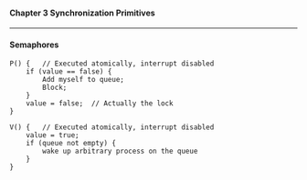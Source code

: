 #### Chapter 3 Synchronization Primitives
---
#### Semaphores
```
P() {	// Executed atomically, interrupt disabled
	if (value == false) {
		Add myself to queue;
		Block;
	}
	value = false;	// Actually the lock
}

V() {	// Executed atomically, interrupt disabled
	value = true;
	if (queue not empty) {
		wake up arbitrary process on the queue
	}
}
```